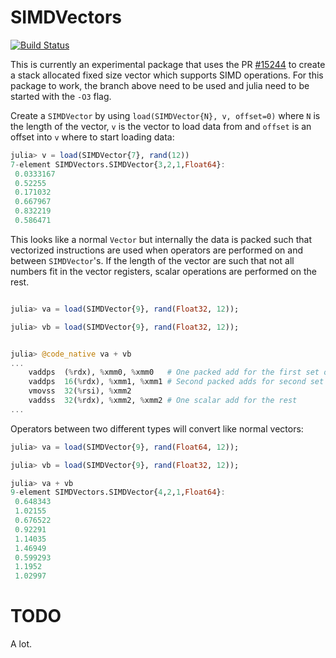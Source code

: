 # SIMDVectors

[![Build Status](https://travis-ci.org/KristofferC/SIMDVectors.jl.svg?branch=master)](https://travis-ci.org/KristofferC/SIMDVectors.jl)

This is currently an experimental package that uses the PR [#15244](https://github.com/JuliaLang/julia/pull/15244) to create a stack allocated fixed size vector which supports SIMD operations. For this package to work, the branch above need to be used and julia need to be started with the `-O3` flag.

Create a `SIMDVector` by using `load(SIMDVector{N}, v, offset=0)` where `N` is the length of the vector, `v` is the vector to load data from and `offset` is an offset into `v` where to start loading data:

```jl
julia> v = load(SIMDVector{7}, rand(12))
7-element SIMDVectors.SIMDVector{3,2,1,Float64}:
 0.0333167
 0.52255
 0.171032
 0.667967
 0.832219
 0.586471
```

This looks like a normal `Vector` but internally the data is packed such that vectorized instructions are used when operators are performed on and between `SIMDVector`'s. If the length of the vector are such that not all numbers fit in the vector registers, scalar operations are performed on the rest.

```jl

julia> va = load(SIMDVector{9}, rand(Float32, 12));

julia> vb = load(SIMDVector{9}, rand(Float32, 12));


julia> @code_native va + vb
...
    vaddps  (%rdx), %xmm0, %xmm0   # One packed add for the first set of four VecElements
    vaddps  16(%rdx), %xmm1, %xmm1 # Second packed adds for second set of four VecElements
    vmovss  32(%rsi), %xmm2
    vaddss  32(%rdx), %xmm2, %xmm2 # One scalar add for the rest
...
```

Operators between two different types will convert like normal vectors:

```jl
julia> va = load(SIMDVector{9}, rand(Float64, 12));

julia> vb = load(SIMDVector{9}, rand(Float32, 12));

julia> va + vb
9-element SIMDVectors.SIMDVector{4,2,1,Float64}:
 0.648343
 1.02155
 0.676522
 0.92291
 1.14035
 1.46949
 0.599293
 1.1952
 1.02997
```

# TODO

A lot.